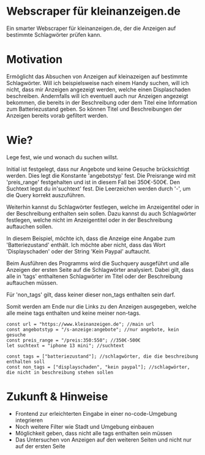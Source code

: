 # Webscraper für kleinanzeigen.de
Ein smarter Webscraper für kleinanzeigen.de, der die Anzeigen auf bestimmte Schlagwörter prüfen kann.

# Motivation

Ermöglicht das Absuchen von Anzeigen auf kleinazeigen auf bestimmte Schlagwörter. Will ich beispielsweise nach einem Handy suchen, will ich nicht, dass mir Anzeigen angezeigt werden, welche einen Displaschaden beschreiben. Andernfalls will ich eventuell auch nur Anzeigen angezeigt bekommen, die bereits in der Beschreibung oder dem Titel eine Information zum Batteriezustand geben. So können Titel und Beschreibungen der Anzeigen bereits vorab gefiltert werden.

# Wie?

Lege fest, wie und wonach du suchen willst.

Initial ist festgelegt, dass nur Angebote und keine Gesuche brücksichtigt werden. Dies legt die Konstante 'angebotstyp' fest.
Die Preisrange wird mit 'preis_range' festgehalten und ist in diesem Fall bei 350€-500€.
Den Suchtext legst du in'suchtext' fest. Die Leerzeichen werden durch '-', um die Query korrekt auszuführen.

Weiterhin kannst du Schlagwörter festlegen, welche im Anzeigentitel oder in der Beschreibung enthalten sein sollen.
Dazu kannst du auch Schlagwörter festlegen, welche nicht im Anzeigentitel oder in der Beschreibung auftauchen sollen.

In diesem Beispiel, möchte ich, dass die Anzeige eine Angabe zum 'Batteriezustand' enthält. Ich möchte aber nicht, dass das Wort 'Displayschaden' oder der String 'Kein Paypal' auftaucht.

Beim Ausführen des Programms wird die Suchquery ausgeführt und alle Anzeigen der ersten Seite auf die Schlagwörter analysiert.
Dabei gilt, dass alle in 'tags' enthaltenen Schlagwörter im Titel oder der Beschreibung auftauchen müssen.

Für 'non_tags' gilt, dass keiner dieser non_tags enthalten sein darf.

Somit werden am Ende nur die Links zu den Anzeigen ausgegeben, welche alle meine tags enthalten und keine meiner non-tags.

```
const url = "https://www.kleinanzeigen.de"; //main url
const angebotstyp = "/s-anzeige:angebote"; //nur angebote, kein gesuche
const preis_range = "/preis:350:550"; //350€-500€
let suchtext = "iphone 13 mini"; //suchtext

const tags = ["batteriezustand"]; //schlagwörter, die die beschreibung enthalten soll
const non_tags = ["displayschaden", "kein paypal"]; //schlagwörter, die nicht in beschreibung stehen sollen
```

# Zukunft & Hinweise

- Frontend zur erleichterten Eingabe in einer no-code-Umgebung integrieren
- Noch weitere Filter wie Stadt und Umgebung einbauen
- Möglichkeit geben, dass nicht alle tags enthalten sein müssen
- Das Untersuchen von Anzeigen auf den weiteren Seiten und nicht nur auf der ersten Seite
